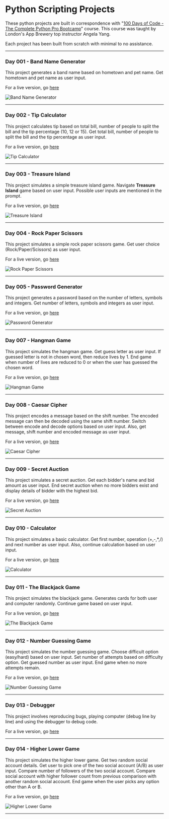 # Python Scripting Projects

These python projects are built in correspondence with "[100 Days of Code - The Complete Python Pro Bootcamp](https://www.udemy.com/course/100-days-of-code/)" course. This course was taught by London's App Brewery top instructor Angela Yang.<br/>

Each project has been built from scratch with minimal to no assistance.<br/><hr />

### Day 001 - Band Name Generator

This project generates a band name based on hometown and pet name. Get hometown and pet name as user input.

For a live version, go [here](https://replit.com/@grandeurkoe/band-name-generator?v=1)

![Band Name Generator](band-name-generator/band-name-generator.gif)

<hr />

### Day 002 - Tip Calculator

This project calculates tip based on total bill, number of people to split the bill and the tip percentage (10, 12 or 15). Get total bill, number of people to split the bill and the tip percentage as user input.

For a live version, go [here](https://replit.com/@grandeurkoe/tip-calculator?v=1)

![Tip Calculator](tip-calculator/tip-calculator.gif)

<hr />

### Day 003 - Treasure Island

This project simulates a simple treasure island game. Navigate **Treasure Island** game based on user input. Possible user inputs are mentioned in the prompt.

For a live version, go [here](https://replit.com/@grandeurkoe/treasure-island?v=1)

![Treasure Island](treasure-island/treasure-island.gif)

<hr />

### Day 004 - Rock Paper Scissors

This project simulates a simple rock paper scissors game. Get user choice (Rock/Paper/Scissors) as user input. 

For a live version, go [here](https://replit.com/@grandeurkoe/rock-paper-scissors?v=1)

![Rock Paper Scissors](rock-paper-scissors/rock-paper-scissors.gif)

<hr />

### Day 005 - Password Generator

This project generates a password based on the number of letters, symbols and integers. Get number of letters, symbols and integers as user input.

For a live version, go [here](https://replit.com/@grandeurkoe/password-generator?v=1)

![Password Generator](password-generator/password-generator.gif)

<hr />

### Day 007 - Hangman Game

This project simulates the hangman game. Get guess letter as user input. If guessed letter is not in chosen word, then reduce lives by 1. End game when number of lives are reduced to 0 or when the user has guessed the chosen word.

For a live version, go [here](https://replit.com/@grandeurkoe/hangman?v=1)

![Hangman Game](hangman/hangman.gif)

<hr />

### Day 008 - Caesar Cipher

This project encodes a message based on the shift number. The encoded message can then be decoded using the same shift number. Switch between encode and decode options based on user input. Also, get message, shift number and encoded message as user input.

For a live version, go [here](https://replit.com/@grandeurkoe/caesar-cipher?v=1)

![Caesar Cipher](caesar-cipher/caesar-cipher.gif)

<hr />

### Day 009 - Secret Auction

This project simulates a secret auction. Get each bidder's name and bid amount as user input. End secret auction when no more bidders exist and display details of bidder with the highest bid. 

For a live version, go [here](https://replit.com/@grandeurkoe/secret-auction?v=1)

![Secret Auction](secret-auction/secret-auction.gif)

<hr />

### Day 010 - Calculator

This project simulates a basic calculator. Get first number, operation (+,-,*,/) and next number as user input. Also, continue calculation based on user input.

For a live version, go [here](https://replit.com/@grandeurkoe/calculator?v=1)

![Calculator](calculator/calculator.gif)

<hr />

### Day 011 - The Blackjack Game

This project simulates the blackjack game. Generates cards for both user and computer randomly. Continue game based on user input.

For a live version, go [here](https://replit.com/@grandeurkoe/the-blackjack-capstone-project?v=1)

![The Blackjack Game](the-blackjack-capstone-project/the-blackjack-capstone-project.gif)

<hr />

### Day 012 - Number Guessing Game

This project simulates the number guessing game. Choose difficult option (easy/hard) based on user input. Set number of attempts based on difficulty option. Get guessed number as user input. End game when no more attempts remain.

For a live version, go [here](https://replit.com/@grandeurkoe/number-guessing-game?v=1)

![Number Guessing Game](number-guessing-game/number-guessing-game.gif)

<hr />

### Day 013 - Debugger

This project involves reproducing bugs, playing computer (debug line by line) and using the debugger to debug code. 

For a live version, go [here](https://replit.com/@grandeurkoe/debugging?v=1)

<hr />

### Day 014 - Higher Lower Game

This project simulates the higher lower game. Get two random social account details. Get user to pick one of the two social account (A/B) as user input. Compare number of followers of the two social account. Compare social account with  higher follower count from previous comparison with another random social account. End game when the user picks any option other than A or B.

For a live version, go [here](https://replit.com/@grandeurkoe/number-guessing-game?v=1)

![Higher Lower Game](number-guessing-game/number-guessing-game.gif)

<hr />
